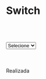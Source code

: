 # Switch

<br>
<br>
<br>

<div data-switch>
  <select label="Realizada" name="inp29034" xname="inpagendaStatus">
    <option>Selecione</option>
    <option value="Realizada">Realizada</option>
  </select>
  <em></em>
</div>

<br>
<br>
<br>

<div class="o-switch" tabindex="0">
  <div class="o-switch-inner"></div>
  <label class="o-switch-label">Realizada</label>
</div>

<script>
import { Switch } from '../../src/js/switch'

setTimeout(() => {
  Switch('[data-switch]')
}, 500);
</script>
